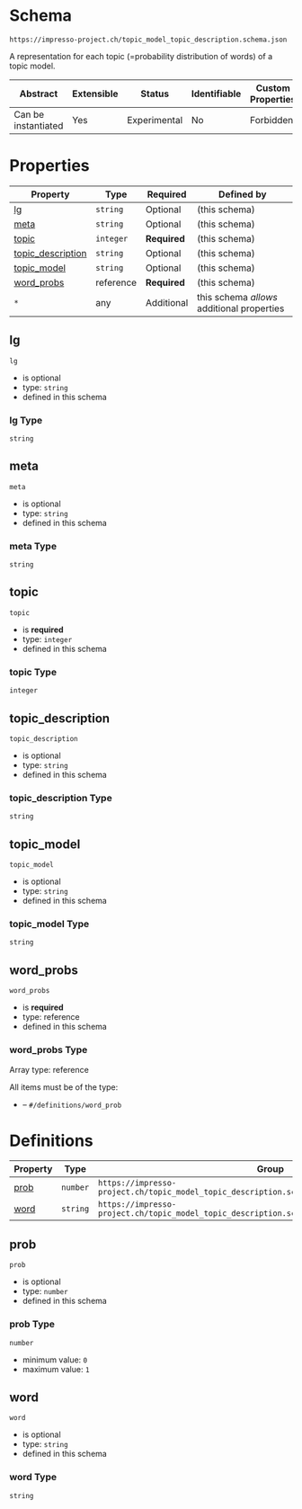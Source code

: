 
#  Schema

```
https://impresso-project.ch/topic_model_topic_description.schema.json
```

A representation for each topic (=probability distribution of words) of a topic model.

| Abstract | Extensible | Status | Identifiable | Custom Properties | Additional Properties | Defined In |
|----------|------------|--------|--------------|-------------------|-----------------------|------------|
| Can be instantiated | Yes | Experimental | No | Forbidden | Permitted | [topic_description.schema.json](topic_description.schema.json) |

#  Properties

| Property | Type | Required | Defined by |
|----------|------|----------|------------|
| [lg](#lg) | `string` | Optional |  (this schema) |
| [meta](#meta) | `string` | Optional |  (this schema) |
| [topic](#topic) | `integer` | **Required** |  (this schema) |
| [topic_description](#topic_description) | `string` | Optional |  (this schema) |
| [topic_model](#topic_model) | `string` | Optional |  (this schema) |
| [word_probs](#word_probs) | reference | **Required** |  (this schema) |
| `*` | any | Additional | this schema *allows* additional properties |

## lg


`lg`

* is optional
* type: `string`
* defined in this schema

### lg Type


`string`







## meta


`meta`

* is optional
* type: `string`
* defined in this schema

### meta Type


`string`







## topic


`topic`

* is **required**
* type: `integer`
* defined in this schema

### topic Type


`integer`







## topic_description


`topic_description`

* is optional
* type: `string`
* defined in this schema

### topic_description Type


`string`







## topic_model


`topic_model`

* is optional
* type: `string`
* defined in this schema

### topic_model Type


`string`







## word_probs


`word_probs`

* is **required**
* type: reference
* defined in this schema

### word_probs Type


Array type: reference

All items must be of the type:
* []() – `#/definitions/word_prob`








#  Definitions

| Property | Type | Group |
|----------|------|-------|
| [prob](#prob) | `number` | `https://impresso-project.ch/topic_model_topic_description.schema.json#/definitions/word_prob` |
| [word](#word) | `string` | `https://impresso-project.ch/topic_model_topic_description.schema.json#/definitions/word_prob` |

## prob


`prob`

* is optional
* type: `number`
* defined in this schema

### prob Type


`number`

* minimum value: `0`
* maximum value: `1`





## word


`word`

* is optional
* type: `string`
* defined in this schema

### word Type


`string`






